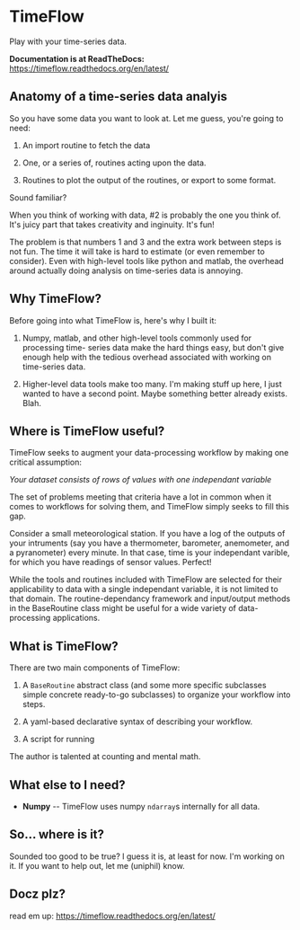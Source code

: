 TimeFlow
========

Play with your time-series data.


**Documentation is at ReadTheDocs:** https://timeflow.readthedocs.org/en/latest/


Anatomy of a time-series data analyis
-------------------------------------

So you have some data you want to look at. Let me guess, you're going to need:

 1. An import routine to fetch the data

 2. One, or a series of, routines acting upon the data.
 
 3. Routines to plot the output of the routines, or export to some format.


Sound familiar?

When you think of working with data, #2 is probably the one you think of. It's
juicy part that takes creativity and inginuity. It's fun!

The problem is that numbers 1 and 3 and the extra work between steps is not fun.
The time it will take is hard to estimate (or even remember to consider). Even
with high-level tools like python and matlab, the overhead around actually doing
analysis on time-series data is annoying.


Why TimeFlow?
-------------

Before going into what TimeFlow is, here's why I built it:

 1. Numpy, matlab, and other high-level tools commonly used for processing time-
    series data make the hard things easy, but don't give enough help with the
    tedious overhead associated with working on time-series data.

 2. Higher-level data tools make too many. I'm making stuff up here, I just
    wanted to have a second point. Maybe something better already exists. Blah.


Where is TimeFlow useful?
-------------------------

TimeFlow seeks to augment your data-processing workflow by making one critical
assumption:

*Your dataset consists of rows of values with one independant variable*

The set of problems meeting that criteria have a lot in common when it comes
to workflows for solving them, and TimeFlow simply seeks to fill this gap.

Consider a small meteorological station. If you have a log of the outputs of
your intruments (say you have a thermometer, barometer, anemometer, and a
pyranometer) every minute. In that case, time is your independant varible,
for which you have readings of sensor values. Perfect!

While the tools and routines included with TimeFlow are selected for their
applicability to data with a single independant variable, it is not limited
to that domain. The routine-dependancy framework and input/output methods
in the BaseRoutine class might be useful for a wide variety of data-processing
applications.


What is TimeFlow?
-----------------

There are two main components of TimeFlow:

1. A `BaseRoutine` abstract class (and some more specific subclasses simple
   concrete ready-to-go subclasses) to organize your workflow into steps.

2. A yaml-based declarative syntax of describing your workflow.

3. A script for running 


The author is talented at counting and mental math.


What else to I need?
--------------------

 * **Numpy** -- TimeFlow uses numpy `ndarray`s internally for all data.


So... where is it?
------------------

Sounded too good to be true? I guess it is, at least for now. I'm working on it.
If you want to help out, let me (uniphil) know.


Docz plz?
---------

read em up: https://timeflow.readthedocs.org/en/latest/
